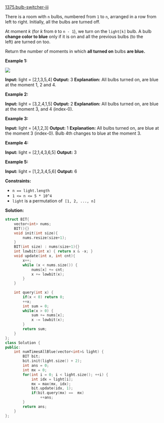 [1375.bulb-switcher-iii](https://leetcode.com/problems/bulb-switcher-iii/)  

There is a room with `n` bulbs, numbered from `1` to `n`, arranged in a row from left to right. Initially, all the bulbs are turned off.

At moment _k_ (for _k_ from `0` to `n - 1`), we turn on the `light[k]` bulb. A bulb **change color to blue** only if it is on and all the previous bulbs (to the left) are turned on too.

Return the number of moments in which **all turned on** bulbs **are blue.**

**Example 1:**

![](https://assets.leetcode.com/uploads/2020/02/29/sample_2_1725.png)

**Input:** light = \[2,1,3,5,4\]
**Output:** 3
**Explanation:** All bulbs turned on, are blue at the moment 1, 2 and 4.

**Example 2:**

**Input:** light = \[3,2,4,1,5\]
**Output:** 2
**Explanation:** All bulbs turned on, are blue at the moment 3, and 4 (index-0).

**Example 3:**

**Input:** light = \[4,1,2,3\]
**Output:** 1
**Explanation:** All bulbs turned on, are blue at the moment 3 (index-0).
Bulb 4th changes to blue at the moment 3.

**Example 4:**

**Input:** light = \[2,1,4,3,6,5\]
**Output:** 3

**Example 5:**

**Input:** light = \[1,2,3,4,5,6\]
**Output:** 6

**Constraints:**

*   `n == light.length`
*   `1 <= n <= 5 * 10^4`
*   `light` is a permutation of  `[1, 2, ..., n]`  



**Solution:**  

```cpp
struct BIT{
    vector<int> nums;
    BIT(){}
    void init(int size){
        nums.resize(size+1);
    }
    BIT(int size) : nums(size+1){}
    int lowbit(int x) { return x & -x; }
    void update(int x, int cnt){
        x++;
        while (x < nums.size()) {
            nums[x] += cnt;
            x += lowbit(x);
        }
    }
    
    int query(int x) {
        if(x < 0) return 0;
        ++x;
        int sum = 0;
        while(x > 0) {
            sum += nums[x];
            x -= lowbit(x);
        }
        return sum;
    }
};
class Solution {
public:
    int numTimesAllBlue(vector<int>& light) {
        BIT bit;
        bit.init(light.size() + 2);
        int ans = 0;
        int mx = 0;
        for(int i = 0; i < light.size(); ++i) {
            int idx = light[i];
            mx = max(mx, idx);
            bit.update(idx, 1);
            if(bit.query(mx) ==  mx)
                ++ans;
        }
        return ans;
    }
};
```
      